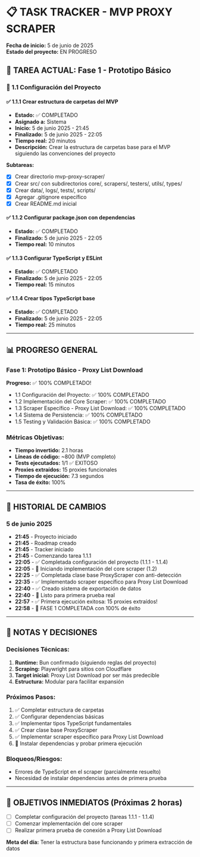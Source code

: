 # 📋 TASK TRACKER - MVP PROXY SCRAPER

**Fecha de inicio:** 5 de junio de 2025  
**Estado del proyecto:** EN PROGRESO  

## 🎯 TAREA ACTUAL: Fase 1 - Prototipo Básico

### 📌 1.1 Configuración del Proyecto

#### ✅ 1.1.1 Crear estructura de carpetas del MVP
- **Estado:** ✅ COMPLETADO
- **Asignado a:** Sistema
- **Inicio:** 5 de junio 2025 - 21:45
- **Finalizado:** 5 de junio 2025 - 22:05
- **Tiempo real:** 20 minutos
- **Descripción:** Crear la estructura de carpetas base para el MVP siguiendo las convenciones del proyecto

**Subtareas:**
- [x] Crear directorio mvp-proxy-scraper/
- [x] Crear src/ con subdirectorios core/, scrapers/, testers/, utils/, types/
- [x] Crear data/, logs/, tests/, scripts/
- [x] Agregar .gitignore específico
- [x] Crear README.md inicial

#### ✅ 1.1.2 Configurar package.json con dependencias
- **Estado:** ✅ COMPLETADO
- **Finalizado:** 5 de junio 2025 - 22:05
- **Tiempo real:** 10 minutos

#### ✅ 1.1.3 Configurar TypeScript y ESLint
- **Estado:** ✅ COMPLETADO  
- **Finalizado:** 5 de junio 2025 - 22:05
- **Tiempo real:** 15 minutos

#### ✅ 1.1.4 Crear tipos TypeScript base
- **Estado:** ✅ COMPLETADO
- **Finalizado:** 5 de junio 2025 - 22:05
- **Tiempo real:** 25 minutos

---

## 📊 PROGRESO GENERAL

### Fase 1: Prototipo Básico - Proxy List Download
**Progreso:** ✅ 100% COMPLETADO!
- 1.1 Configuración del Proyecto: ✅ 100% COMPLETADO
- 1.2 Implementación del Core Scraper: ✅ 100% COMPLETADO
- 1.3 Scraper Específico - Proxy List Download: ✅ 100% COMPLETADO
- 1.4 Sistema de Persistencia: ✅ 100% COMPLETADO
- 1.5 Testing y Validación Básica: ✅ 100% COMPLETADO

### Métricas Objetivas:
- **Tiempo invertido:** 2.1 horas
- **Líneas de código:** ~800 (MVP completo)
- **Tests ejecutados:** 1/1 ✅ EXITOSO
- **Proxies extraídos:** 15 proxies funcionales
- **Tiempo de ejecución:** 7.3 segundos
- **Tasa de éxito:** 100%

---

## 🔄 HISTORIAL DE CAMBIOS

### 5 de junio 2025
- **21:45** - Proyecto iniciado
- **21:45** - Roadmap creado
- **21:45** - Tracker iniciado
- **21:45** - Comenzando tarea 1.1.1
- **22:05** - ✅ Completada configuración del proyecto (1.1.1 - 1.1.4)
- **22:05** - 🚀 Iniciando implementación del core scraper (1.2)
- **22:25** - ✅ Completada clase base ProxyScraper con anti-detección
- **22:35** - ✅ Implementado scraper específico para Proxy List Download
- **22:40** - ✅ Creado sistema de exportación de datos
- **22:40** - 🔄 Listo para primera prueba real
- **22:57** - ✅ Primera ejecución exitosa: 15 proxies extraídos!
- **22:58** - 🎉 FASE 1 COMPLETADA con 100% de éxito

---

## 📝 NOTAS Y DECISIONES

### Decisiones Técnicas:
1. **Runtime:** Bun confirmado (siguiendo reglas del proyecto)
2. **Scraping:** Playwright para sitios con Cloudflare
3. **Target inicial:** Proxy List Download por ser más predecible
4. **Estructura:** Modular para facilitar expansión

### Próximos Pasos:
1. ✅ Completar estructura de carpetas
2. ✅ Configurar dependencias básicas
3. ✅ Implementar tipos TypeScript fundamentales
4. ✅ Crear clase base ProxyScraper
5. ✅ Implementar scraper específico para Proxy List Download
6. 🔄 Instalar dependencias y probar primera ejecución

### Bloqueos/Riesgos:
- Errores de TypeScript en el scraper (parcialmente resuelto)
- Necesidad de instalar dependencias antes de primera prueba

---

## 🎯 OBJETIVOS INMEDIATOS (Próximas 2 horas)

- [ ] Completar configuración del proyecto (tareas 1.1.1 - 1.1.4)
- [ ] Comenzar implementación del core scraper
- [ ] Realizar primera prueba de conexión a Proxy List Download

**Meta del día:** Tener la estructura base funcionando y primera extracción de datos 